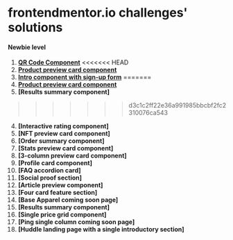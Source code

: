 # frontendmentor.io challenges' solutions

#### Newbie level #
1. **[QR Code Component](https://github.com/AleksandraObw/frontendmentor/1newbie-qr-code-component-main)**
<<<<<<< HEAD
2. **[Product preview card component](https://github.com/AleksandraObw/frontendmentor/2newbie-product-preview-card-component-main)**
3. **[Intro component with sign-up form](https://github.com/AleksandraObw/frontendmentor/3newbie-intro-component-with-signup-form-master)**
=======
2. **[Product preview card component](https://github.com/AleksandraObw/frontendmentor/tree/main/2newbie-product-preview-card-component-main)**
3. **[Results summary component]**
>>>>>>> d3c1c2ff22e36a991985bbcbf2fc2310076ca543
4. **[Interactive rating component]**
5. **[NFT preview card component]**
6. **[Order summary component]**
7. **[Stats preview card component]**
8. **[3-column preview card component]**
9. **[Profile card component]**
10. **[FAQ accordion card]**
11. **[Social proof section]**
12. **[Article preview component]**
13. **[Four card feature section]**
14. **[Base Apparel coming soon page]**
15. **[Results summary component]**
16. **[Single price grid component]**
17. **[Ping single column coming soon page]**
18. **[Huddle landing page with a single introductory section]**

